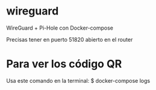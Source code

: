# wireguard
WireGuard + Pi-Hole con  Docker-compose

Precisas tener en puerto 51820 abierto en el router

# Para ver los código QR

Usa este comando en la terminal: $ docker-compose logs 


